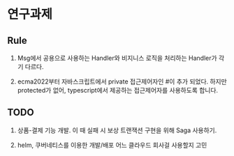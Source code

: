 # 연구과제

## Rule

1. Msg에서 공용으로 사용하는 Handler와 비지니스 로직을 처리하는 Handler가 각기 다르다.

2. ecma2022부터 자바스크립트에서 private 접근제어자인 #이 추가 되었다. 하지만 protected가 없어, typescript에서 제공하는 접근제어자를 사용하도록 합니다.

## TODO

1. 상품-결제 기능 개발. 이 때 실패 시 보상 트랜잭션 구현을 위해 Saga 사용하기.

2. helm, 쿠버네티스를 이용한 개발/배포
   어느 클라우드 회사걸 사용할지 고민

